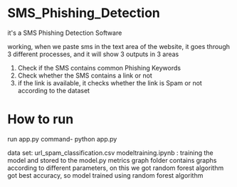 # SMS_Phishing_Detection

it's a SMS Phishing Detection Software

working,
when we paste sms in the text area of the website,
it goes through 3 different processes, and it will show 3 outputs in 3 areas

1. Check if the SMS contains common Phishing Keywords
2. Check whether the SMS contains a link or not
3. if the link is available, it checks whether the link is Spam or not according to the dataset


# How to run
  run app.py
  command- python app.py  
  
data set: url_spam_classification.csv
modeltraining.ipynb : training the model and stored to the model.py
metrics graph folder contains graphs according to different parameters, on this we got random forest algorithm got best accuracy, so model trained using random forest algorithm 
